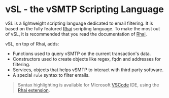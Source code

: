 # vSL - the vSMTP Scripting Language

vSL is a lightweight scripting language dedicated to email filtering. It is based on the fully featured [Rhai] scripting language. To make the most out of vSL, it is recommended that you read the documentation of [Rhai].

[Rhai]: https://rhai.rs

vSL, on top of Rhai, adds:
* Functions used to query vSMTP on the current transaction's data.
* Constructors used to create objects like regex, fqdn and addresses for filtering.
* Services, objects that helps vSMTP to interact with third party software.
* A special `rule` syntax to filter emails.

> Syntax highlighting is available for Microsoft [VSCode](https://code.visualstudio.com/) IDE, using the [Rhai extension](https://marketplace.visualstudio.com/items?itemName=rhaiscript.vscode-rhai).

<!--
### TODO

The [delivery](delivery.md) system uses the same concepts by applying rules to targeted domains and users.

These sections describe the gist of how the rule system works. Advanced user can use the [Rhai] scripting language on top of vSL to create and manage a wide variety of actions.

`Rules` may be defined at each step of a SMTP transaction. They return a status code requesting the vSMTP server to deny, accept or quarantine a message.

```rust,ignore
// rule "<name>" || {
//     // <rule body>
//     return <status-code>;
// }

rule "my blacklist" || {
  if ctx::client_ip() == "222.11.16.196" {
    // Spam address detected ! We deny the transaction.
    state::deny()
  } else {
    // the client ip is valid, we can proceed.
    state::next()
  }
}
```

`Objects` are typed containers like mailboxes, ip addresses, domain names, file content, etc.

```rust,ignore
// object <name> <type> = "<value>";

object example fqdn = "example.com";
object my_address address = "john.doe@example.com";
object whitelist file:address = "/etc/vsmtp/whitelist.txt";

print(`the example domain: ${example}`);
print(`my personal address: ${my_address}`);
print(`content of whitelist: ${whitelist}`);
```

`Services` define interfaces with third party software.

```rust,ignore
// service <name> <type>[:<content-type>] = "<value>";

// vsmtp will send messages using the smtp protocol
// to the software listening on 127.0.0.1:10026.
service clamsmtpd smtp = #{
    delegator: #{
        address: "127.0.0.1:10026",
        timeout: "60s",
    },
    receiver: "127.0.0.1:10024",
};

// vsmtp will connect to a csv database with
// this service.
service greylist db:csv = #{
    connector: "/db/user_accounts.csv",
    access: "O_RDONLY",
    refresh: "always",
    delimiter: ",",
};
```
-->